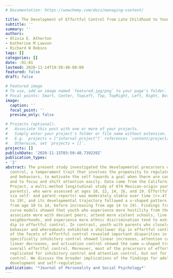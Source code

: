 ```yaml
---
# Documentation: https://wowchemy.com/docs/managing-content/

title: The Development of Effortful Control from Late Childhood to Young Adulthood
subtitle: ''
summary: ''
authors:
- Olivia E. Atherton
- Katherine M Lawson
- Richard W Robins
tags: []
categories: []
date: -01-01
lastmod: 2020-11-14T19:50:48-08:00
featured: false
draft: false

# Featured image
# To use, add an image named `featured.jpg/png` to your page's folder.
# Focal points: Smart, Center, TopLeft, Top, TopRight, Left, Right, BottomLeft, Bottom, BottomRight.
image:
  caption: ''
  focal_point: ''
  preview_only: false

# Projects (optional).
#   Associate this post with one or more of your projects.
#   Simply enter your project's folder or file name without extension.
#   E.g. `projects = ["internal-project"]` references `content/project/deep-learning/index.md`.
#   Otherwise, set `projects = []`.
projects: []
publishDate: '2020-11-15T03:50:48.739239Z'
publication_types:
- '2'
abstract: The present study investigated the developmental precursors of effortful
  control, a temperament trait that involves the propensity to regulate one’s impulses
  and behaviors, to motivate the self towards a goal when there are conflicting desires,
  and to focus and shift attention easily. Data came from the California Families
  Project, a multi-method longitudinal study of 674 Mexican-origin youth (and their
  parents), who were assessed at ages 10, 12, 14, 16, and 19. Effortful control (measured
  via self- and parent-reports) was moderately stable over time (r=.47 from age 10
  to 19), and its developmental trajectory followed a u-shaped pattern (decreasing
  from age 10 to 14, before increasing from age 14 to 19). Findings from latent growth
  curve models showed that youth who experience more hostility from their parents,
  associate more with deviant peers, attend more violent schools, live in more violent
  neighborhoods, and experience more ethnic discrimination tend to exhibit an exacerbated
  dip in effortful control. In contrast, youth with parents who closely monitor their
  behavior and whereabouts exhibited a shallower dip in effortful control. Analyses
  of the facets of effortful control revealed important disparities in their trajectories;
  specifically inhibitory control showed linear increases, attention control showed
  linear decreases, and activation control showed the same u-shaped trajectory as
  overall effortful control. Moreover, most of the precursors of effortful control
  replicated for inhibitory control and attention control, but not for activation
  control. We discuss the broader implications of the findings for adolescent personality
  development and self-regulation.
publication: '*Journal of Personality and Social Psychology*'
---
```

